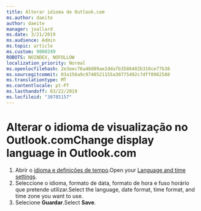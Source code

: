 ```yaml
---
title: Alterar idioma de Outlook.com
ms.author: daeite
author: daeite
manager: joallard
ms.date: 3/21/2019
ms.audience: Admin
ms.topic: article
ms.custom: 9000249
ROBOTS: NOINDEX, NOFOLLOW
localization_priority: Normal
ms.openlocfilehash: 2e3eec76a48d89ae2dda7b3586402b310ce77b38
ms.sourcegitcommit: 03a156a9c9740521155a30775492c7dff0982588
ms.translationtype: MT
ms.contentlocale: pt-PT
ms.lasthandoff: 03/22/2019
ms.locfileid: "30785157"
---
```

# <a name="change-display-language-in-outlookcom"></a><span data-ttu-id="71a7a-102">Alterar o idioma de visualização no Outlook.com</span><span class="sxs-lookup"><span data-stu-id="71a7a-102">Change display language in Outlook.com</span></span>

1. <span data-ttu-id="71a7a-103">Abrir o [idioma e definições de tempo](https://outlook.live.com/mail/options/general/timeAndLanguage/regional).</span><span class="sxs-lookup"><span data-stu-id="71a7a-103">Open your [Language and time settings](https://outlook.live.com/mail/options/general/timeAndLanguage/regional).</span></span>
1. <span data-ttu-id="71a7a-104">Seleccione o idioma, formato de data, formato de hora e fuso horário que pretende utilizar.</span><span class="sxs-lookup"><span data-stu-id="71a7a-104">Select the language, date format, time format, and time zone you want to use.</span></span>
1. <span data-ttu-id="71a7a-105">Selecione **Guardar**.</span><span class="sxs-lookup"><span data-stu-id="71a7a-105">Select **Save**.</span></span>